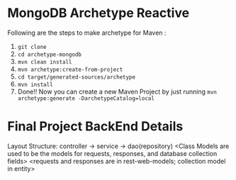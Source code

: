 # MongoDB Archetype Reactive
Following are the steps to make archetype for Maven : 
1. <code>git clone</code>
2. <code>cd archetype-mongodb</code>
3. <code>mvn clean install</code>
4. <code>mvn archetype:create-from-project</code>
5. <code>cd target/generated-sources/archetype</code>
6. <code>mvn install</code>
7. Done!!
Now you can create a new Maven Project by just running <code>mvn archetype:generate -DarchetypeCatalog=local</code>


# Final Project BackEnd Details

Layout Structure: controller -> service -> dao(repository)
  <Class Models are used to be the models for requests, responses, and database collection fields>
    <requests and responses are in rest-web-models; collection model in entity>
<Talk about all the functions in all the controllers>
